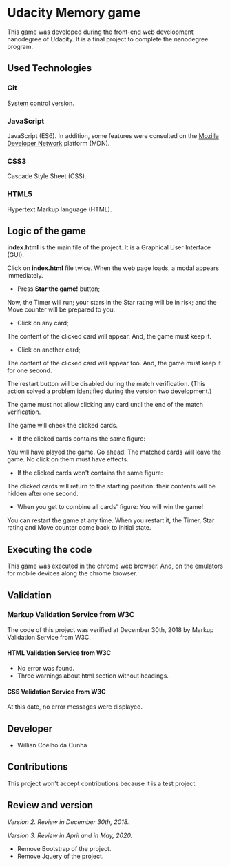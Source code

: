 # Udacity Memory game

This game was developed during the front-end web development nanodegree of Udacity. It is a final project to complete the nanodegree program.

## Used Technologies

### Git

[System control version.](https://git-scm.com/)

### JavaScript

JavaScript (ES6). In addition, some features were consulted on the [Mozilla Developer Network](https://developer.mozilla.org/pt-BR/) platform (MDN).

### CSS3

Cascade Style Sheet (CSS).

### HTML5

Hypertext Markup language (HTML).

## Logic of the game

**index.html** is the main file of the project. It is a Graphical User Interface (GUI).

Click on **index.html** file twice. When the web page loads, a modal appears immediately.

- Press **Star the game!** button;

Now, the Timer will run; your stars in the Star rating will be in risk; and the Move counter will be prepared to you.

- Click on any card;

The content of the clicked card will appear. And, the game must keep it.

- Click on another card;

The content of the clicked card will appear too. And, the game must keep it for one second.

The restart button will be disabled during the match verification. (This action solved a problem identified during the version two development.)

The game must not allow clicking any card until the end of the match verification.

The game will check the clicked cards.

- If the clicked cards contains the same figure:

You will have played the game. Go ahead! The matched cards will leave the game. No click on them must have effects.

- If the clicked cards won't contains the same figure:

The clicked cards will return to the starting position: their contents will be hidden after one second.

- When you get to combine all cards' figure: You will win the game!

You can restart the game at any time. When you restart it, the Timer, Star rating and Move counter come back to initial state.

## Executing the code

This game was executed in the chrome web browser. And, on the emulators for mobile devices along the chrome browser.

## Validation

### Markup Validation Service from W3C

The code of this project was verified at December 30th, 2018 by Markup Validation Service from W3C.

#### HTML Validation Service from W3C

- No error was found.
- Three warnings about html section without headings.

#### CSS Validation Service from W3C

At this date, no error messages were displayed.

## Developer

-  Willian Coelho da Cunha

## Contributions

This project won't accept contributions because it is a test project.

## Review and version

*Version 2. Review in December 30th, 2018.*

*Version 3. Review in April and in May, 2020.*

- Remove Bootstrap of the project.
- Remove Jquery of the project.
